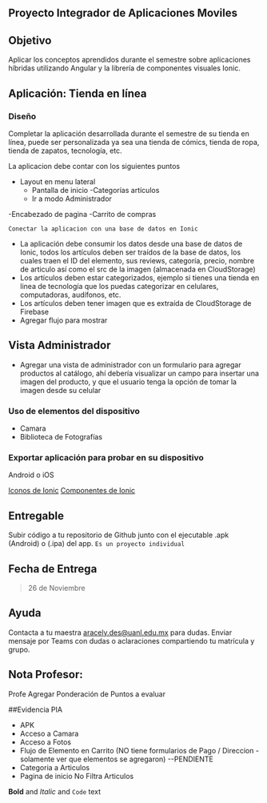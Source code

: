 ## Proyecto Integrador de Aplicaciones Moviles

## Objetivo
Aplicar los conceptos aprendidos durante el semestre sobre aplicaciones híbridas utilizando Angular y la librería de componentes visuales Ionic.


## Aplicación: Tienda en línea


### Diseño
Completar la aplicación desarrollada durante el semestre de su tienda en línea, puede ser personalizada ya sea una tienda de cómics, tienda de ropa, tienda de zapatos, tecnología, etc.

La aplicacion debe contar con los siguientes puntos
 
- Layout en menu lateral
  - Pantalla de inicio
  -Categorías artículos
  - Ir a modo Administrador
 
-Encabezado de pagina
  -Carrito de compras

`Conectar la aplicacion con una base de datos en Ionic` 
- La aplicación debe consumir los datos desde una base de datos de Ionic, todos los artículos deben ser traídos de la base de datos, los cuales traen el ID del elemento, sus reviews, categoría, precio, nombre de articulo así como el src de la imagen (almacenada en CloudStorage)
- Los artículos deben estar categorizados, ejemplo si tienes una tienda en linea de tecnología que los puedas categorizar en celulares, computadoras, audífonos, etc. 
- Los artículos deben tener imagen que es extraída de CloudStorage de Firebase
- Agregar flujo para mostrar 


## Vista Administrador
- Agregar una vista de administrador con un formulario para agregar productos al catálogo, ahí debería visualizar un campo para insertar una imagen del producto, y que el usuario tenga la opción de tomar la imagen desde su celular

### Uso de elementos del dispositivo
- Camara
- Biblioteca de Fotografías

### Exportar aplicación para probar en su dispositivo
Android o iOS

[Iconos de Ionic](https://ionic.io/ionicons)
[Componentes de Ionic](https://ionicframework.com/docs/components)


## Entregable

Subir código a tu repositorio de Github junto con el ejecutable .apk (Android) o (.ipa) del app.
`Es un proyecto individual`

## Fecha de Entrega
> 26 de Noviembre



## Ayuda

Contacta a tu maestra aracely.des@uanl.edu.mx para dudas. Enviar mensaje por Teams con dudas o aclaraciones compartiendo tu matrícula y grupo.



## Nota Profesor: 
Profe Agregar Ponderación de Puntos a evaluar

##Evidencia PIA
- APK
- Acceso a Camara
- Acceso a Fotos
- Flujo de Elemento en Carrito (NO tiene formularios de Pago / Direccion - solamente ver que elementos se agregaron) --PENDIENTE
- Categoria a Articulos
- Pagina de inicio No Filtra Articulos


**Bold** and _Italic_ and `Code` text
